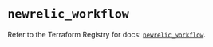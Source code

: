 # `newrelic_workflow`

Refer to the Terraform Registry for docs: [`newrelic_workflow`](https://registry.terraform.io/providers/newrelic/newrelic/3.70.6/docs/resources/workflow).
